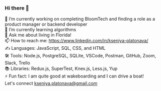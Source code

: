 ### Hi there 👋
🔭 I’m currently working on completing BloomTech and finding a role as a product manager or backend developer <br>
🌱 I’m currently learning algorithms <br>
💬 Ask me about living in Florida! <br>
📫 How to reach me: https://www.linkedin.com/in/kseniya-platonava/ <br>
✍️ Languages: JavaScript, SQL, CSS, and HTML <br>
🛠️ Tools: Node.js, PostgreSQL, SQLite, VSCode, Postman, GitHub, Zoom, Slack, Trello <br>
📚 Libraries: Redux.js, SuperTest, Knex.js, Less.js, Yup <br>
⚡ Fun fact: I am quite good at wakeboarding and I can drive a boat! <br>
Let's connect kseniya.platonava@gmail.com
